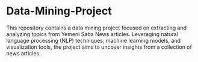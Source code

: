 # Data-Mining-Project
This repository contains a data mining project focused on extracting and analyzing topics from Yemeni Saba News articles. Leveraging natural language processing (NLP) techniques, machine learning models, and visualization tools, the project aims to uncover insights from a collection of news articles.
